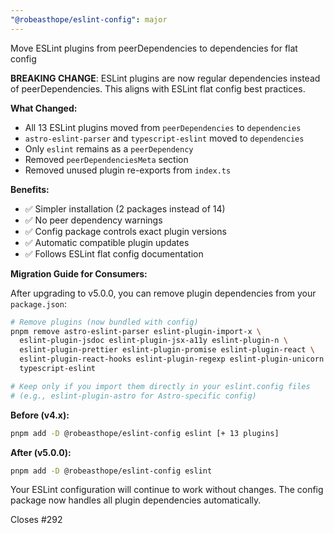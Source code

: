 ```yaml
---
"@robeasthope/eslint-config": major
---
```


Move ESLint plugins from peerDependencies to dependencies for flat config

**BREAKING CHANGE**: ESLint plugins are now regular dependencies instead of peerDependencies. This aligns with ESLint flat config best practices.

**What Changed:**
- All 13 ESLint plugins moved from `peerDependencies` to `dependencies`
- `astro-eslint-parser` and `typescript-eslint` moved to `dependencies`
- Only `eslint` remains as a `peerDependency`
- Removed `peerDependenciesMeta` section
- Removed unused plugin re-exports from `index.ts`

**Benefits:**
- ✅ Simpler installation (2 packages instead of 14)
- ✅ No peer dependency warnings
- ✅ Config package controls exact plugin versions
- ✅ Automatic compatible plugin updates
- ✅ Follows ESLint flat config documentation

**Migration Guide for Consumers:**

After upgrading to v5.0.0, you can remove plugin dependencies from your `package.json`:

```bash
# Remove plugins (now bundled with config)
pnpm remove astro-eslint-parser eslint-plugin-import-x \
  eslint-plugin-jsdoc eslint-plugin-jsx-a11y eslint-plugin-n \
  eslint-plugin-prettier eslint-plugin-promise eslint-plugin-react \
  eslint-plugin-react-hooks eslint-plugin-regexp eslint-plugin-unicorn \
  typescript-eslint

# Keep only if you import them directly in your eslint.config files
# (e.g., eslint-plugin-astro for Astro-specific config)
```

**Before (v4.x):**
```bash
pnpm add -D @robeasthope/eslint-config eslint [+ 13 plugins]
```

**After (v5.0.0):**
```bash
pnpm add -D @robeasthope/eslint-config eslint
```

Your ESLint configuration will continue to work without changes. The config package now handles all plugin dependencies automatically.

Closes #292
